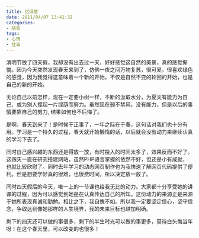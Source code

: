 ```yaml
---
title: 忆绿意
date: 2011/04/07 13:41:32
categories:
- 随笔
tags: 
- 心情
- 往事
---
```


清明节放了四天假，我却没有出去过一天，好好感觉这自然的美景，真的感觉惭愧。因为今天突然发现春天来到了，仿佛一夜之间万物复苏，很可爱。很喜欢绿色的感觉，因为我觉得这意味着一个新的开始，不仅是自然不变的轮回的开始，也是自己的新的开始。

无论自己以前怎样，现在一定要小树一样，不断的汲取水分，为夏天有能力为自己、或为别人撑起一片绿荫而努力。虽然现在弱不禁风，没有能力，但是以后的事情要靠自己的努力, 结果如何也不后悔了。
<!--more-->
是啊，春天到来了！是时候干正事了，一年之际在于春，这句话对我们也十分有用。学习是一个持久的过程，春天就开始懒惰的话，以后就会没有动力来继续认真的学习下去了。

同时自己感兴趣的东西还是得放一放，有时投入的时间太多了，效果反而不好了。这四天一直在研究搭建网站，虽然PHP语言掌握的依然不好，但还是小有成就，也就比较欣慰了。同时去年学习的动态网页制作也为我快速了解网页代码提供了便利。但是想要学好真的很难，也很费时间，所以决定放一放了。

同时四天假后的今天，唯一上的一节课也给我无比的动力。大家都十分享受她的讲课的过程，因为可以感觉到她是在认真传达自己的所知。这份动力的来源正是来源于她所表现真诚和勤勉。相比之下，我自愧不如。所以我一定要坚定信心，坚守信念，争取达到像她那样的人生境界，我的未来目标也越加明确。

剩下的四天还可以做的事很多，剩下的半生时光可以做的事更多，莫待白头悔当年呀！在这个春天里，可以改变的也很多！
